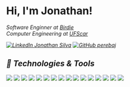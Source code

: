 <h1> Hi, I'm Jonathan! </h1>
<p><em>Software Enginner at <a href="https://birdie.ai/">Birdie</a></br>Computer Engineering
 at <a
            href="https://www2.ufscar.br/">UFScar</a><img </em></p>



[![LinkedIn Jonathan Silva](https://img.shields.io/badge/Jonathan-0077B5?style=for-the-badge&logo=linkedin&logoColor=white)](https://www.linkedin.com/in/jonathan-silva-3436861b7/)
[![GitHub perebaj](https://img.shields.io/badge/perebaj-black?style=for-the-badge&logo=github&logoColor=white)](https://github.com/perebaj)


## 🔧 Technologies & Tools
![](https://img.shields.io/badge/Amazon_AWS-232F3E?style=for-the-badge&logo=amazon-aws&logoColor=white)
![](https://img.shields.io/badge/Notion-000000?style=for-the-badge&logo=notion&logoColor=white)
![](https://img.shields.io/badge/Figma-F24E1E?style=for-the-badge&logo=figma&logoColor=white)
![](https://img.shields.io/badge/Python-3776AB?style=for-the-badge&logo=python&logoColor=white)
![](https://img.shields.io/badge/JavaScript-F7DF1E?style=for-the-badge&logo=javascript&logoColor=black)
![](https://img.shields.io/badge/TypeScript-007ACC?style=for-the-badge&logo=typescript&logoColor=white)
![](https://img.shields.io/badge/C-00599C?style=for-the-badge&logo=c&logoColor=white)
![](https://img.shields.io/badge/scikit_learn-F7931E?style=for-the-badge&logo=scikit-learn&logoColor=white)
![](https://img.shields.io/badge/Numpy-777BB4?style=for-the-badge&logo=numpy&logoColor=white)
![](https://img.shields.io/badge/Pandas-2C2D72?style=for-the-badge&logo=pandas&logoColor=white)
![](https://img.shields.io/badge/Plotly-239120?style=for-the-badge&logo=plotly&logoColor=white)
![](https://img.shields.io/badge/Node.js-339933?style=for-the-badge&logo=nodedotjs&logoColor=white)
![](https://img.shields.io/badge/Git-F05032?style=for-the-badge&logo=git&logoColor=white)
![](https://img.shields.io/badge/Linux-FCC624?style=for-the-badge&logo=linux&logoColor=black)
[![](https://img.shields.io/badge/Scrapy-green?style=for-the-badge&logo=python&logoColor=white)](https://github.com/scrapy/scrapy)
[![](https://img.shields.io/badge/Puppeteer-F7DF1E?style=for-the-badge&logo=javascript&logoColor=black)](https://github.com/puppeteer/puppeteer)

